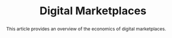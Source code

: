 ---
layout:
title: "Digital Marketplaces"
category: research
published: 1
abstract: This article provides an overview of the economics of digital marketplaces. 
journal: New Palgrave Dictionary of Economics (2017).
order: 206
peer: 0
link: "/assets/econ_of_digital.pdf"
bib: <br> @article{fradkin2017dig_markets,
  title={Digital Marketplaces},
  author={Fradkin, Andrey},
  year={2017}}
bibjs: "toggleMe('digital_marketplaces_bib'); return false;"
bib_abbrev: 'digital_marketplaces_bib'
js: "toggleMe('digital_marketplaces'); return false;"
js_abbrev: 'digital_marketplaces'
---